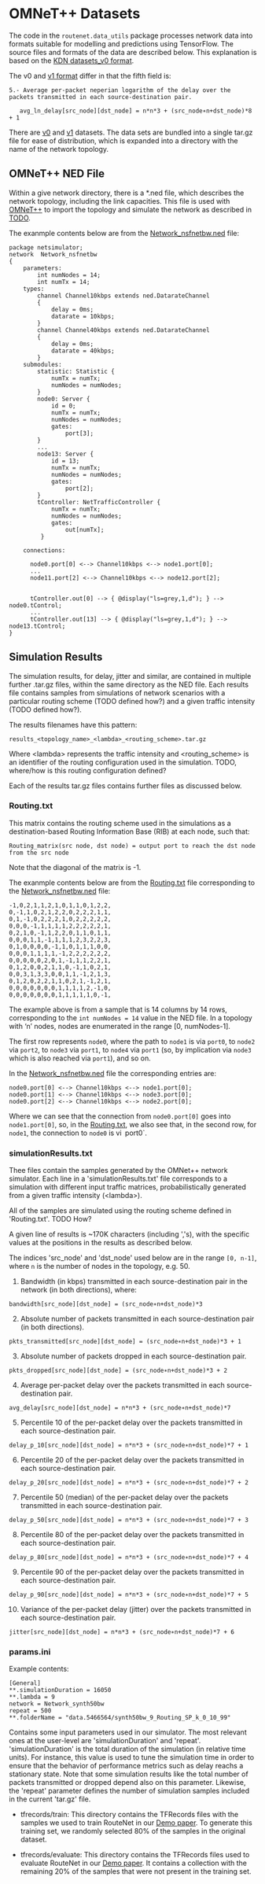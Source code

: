 # OMNeT++ Datasets

The code in the `routenet.data_utils` package processes network data into formats suitable for 
modelling and predictions using TensorFlow. The source files and formats of the data are described 
below. This explanation is based on the 
[KDN datasets_v0 format](https://github.com/knowledgedefinednetworking/NetworkModelingDatasets/tree/master/datasets_v0).

The v0 and [v1 format](https://github.com/knowledgedefinednetworking/NetworkModelingDatasets/tree/master/datasets_v1) 
differ in that the fifth field is: 

```
5.- Average per-packet neperian logarithm of the delay over the packets transmitted in each source-destination pair.

   avg_ln_delay[src_node][dst_node] = n*n*3 + (src_node∗n+dst_node)*8 + 1
```

There are 
[v0](https://github.com/knowledgedefinednetworking/NetworkModelingDatasets/tree/master/datasets_v0) 
and
[v1](https://github.com/knowledgedefinednetworking/NetworkModelingDatasets/tree/master/datasets_v1) 
datasets. The data sets are bundled into a single tar.gz file for ease of distribution, which 
is expanded into a directory with the name of the network topology.

## OMNeT++ NED File

Within a give network directory, there is a *.ned file, which describes the network topology, 
including the link capacities. This file is used with [OMNeT++](https://omnetpp.org) to import the 
topology and simulate the network as described in [TODO](TODO).

The exanmple contents below are from the 
[Network_nsfnetbw.ned](tests/unit-resources/nsfnetbw/Network_nsfnetbw.ned) file:

```
package netsimulator;
network  Network_nsfnetbw
{
    parameters:
        int numNodes = 14;
        int numTx = 14;
    types:
        channel Channel10kbps extends ned.DatarateChannel
        {
            delay = 0ms;
            datarate = 10kbps;
        }
        channel Channel40kbps extends ned.DatarateChannel
        {
            delay = 0ms;
            datarate = 40kbps;
        }
    submodules:
        statistic: Statistic {
            numTx = numTx;
            numNodes = numNodes; 
        } 
        node0: Server {
            id = 0;
            numTx = numTx;
            numNodes = numNodes;
            gates:
                port[3];
        }
        ...     
        node13: Server {
            id = 13;
            numTx = numTx;
            numNodes = numNodes;
            gates:
                port[2];
        }
        tController: NetTrafficController {
            numTx = numTx;
            numNodes = numNodes; 
            gates:
                out[numTx];
         }

    connections:

      node0.port[0] <--> Channel10kbps <--> node1.port[0];
      ...
      node11.port[2] <--> Channel10kbps <--> node12.port[2];


      tController.out[0] --> { @display("ls=grey,1,d"); } --> node0.tControl;
      ...
      tController.out[13] --> { @display("ls=grey,1,d"); } --> node13.tControl;
}
```
## Simulation Results

The simulation results, for delay, jitter and similar, are contained in multiple further .tar.gz
files, within the same directory as the NED file. Each results file contains samples from 
simulations of network scenarios with a particular routing scheme (TODO defined how?) and a given 
traffic intensity (TODO defined how?). 

The results filenames have this pattern:

```      
results_<topology_name>_<lambda>_<routing_scheme>.tar.gz
```

Where \<lambda> represents the traffic intensity and <routing_scheme> is an identifier of the 
routing configuration used in the simulation. TODO, where/how is this routing configuration defined?

Each of the results tar.gz files contains further files as discussed below.

### Routing.txt

This matrix contains the routing scheme used in the simulations as a destination-based Routing 
Information Base (RIB) at each node, such that:

```
Routing_matrix(src node, dst node) = output port to reach the dst node from the src node
```

Note that the diagonal of the matrix is -1. 

The exanmple contents below are from the 
[Routing.txt](tests/unit-resources/nsfnetbw/Routing.txt) file corresponding to the
[Network_nsfnetbw.ned](tests/unit-resources/nsfnetbw/Network_nsfnetbw.ned) file:
```
-1,0,2,1,1,2,1,0,1,1,0,1,2,2,
0,-1,1,0,2,1,2,2,0,2,2,2,1,1,
0,1,-1,0,2,2,2,1,0,2,2,2,2,2,
0,0,0,-1,1,1,1,1,2,2,2,2,2,1,
0,2,1,0,-1,1,2,2,0,1,1,0,1,1,
0,0,0,1,1,-1,1,1,1,2,3,2,2,3,
0,1,0,0,0,0,-1,1,0,1,1,1,0,0,
0,0,0,1,1,1,1,-1,2,2,2,2,2,2,
0,0,0,0,0,2,0,1,-1,1,1,2,2,1,
0,1,2,0,0,2,1,1,0,-1,1,0,2,1,
0,0,3,1,3,3,0,0,1,1,-1,2,1,3,
0,1,2,0,2,2,1,1,0,2,1,-1,2,1,
0,0,0,0,0,0,0,1,1,1,1,2,-1,0,
0,0,0,0,0,0,0,1,1,1,1,1,0,-1,
```

The example above is from a sample that is 14 columns by 14 rows, corresponding to the 
`int numNodes = 14` value in the NED file. In a topology with ‘n’ nodes, nodes are enumerated in the 
range [0, numNodes-1]. 

The first row represents `node0`, where the path to `node1` is via `port0`, to `node2` via
`port2`, to `node3` via `port1`, to `node4` via `port1` (so, by implication via `node3` 
which is also reached via `port1`), and so on.

In the 
[Network_nsfnetbw.ned](tests/unit-resources/nsfnetbw/Network_nsfnetbw.ned) file the
corresponding entries are:

```
node0.port[0] <--> Channel10kbps <--> node1.port[0];
node0.port[1] <--> Channel10kbps <--> node3.port[0];
node0.port[2] <--> Channel10kbps <--> node2.port[0];
```

Where we can see that the connection from `node0.port[0]` goes into `node1.port[0]`, so, in the
[Routing.txt](tests/unit-resources/nsfnetbw/Routing.txt), we also see that, in the second row, for 
`node1`, the connection to `node0` is vi` `port0`.

### simulationResults.txt 

Thee files contain the samples generated by the OMNet++ network simulator. Each line in 
a 'simulationResults.txt' file corresponds to a simulation with different input traffic matrices, 
probabilistically generated from a given traffic intensity (\<lambda>). 

All of the samples are simulated using the routing scheme defined in 'Routing.txt'. TODO How?

A given line of results is ~170K characters (including ','s), with the specific values at the 
positions in the results as described below.

The indices 'src_node' and 'dst_node' used below are in the range `[0, n-1]`, where `n` is the 
number of nodes in the topology, e.g. 50.

1. Bandwidth (in kbps) transmitted in each source-destination pair in the network 
(in both directions), where:

```  
bandwidth[src_node][dst_node] = (src_node∗n+dst_node)*3
```

2. Absolute number of packets transmitted in each source-destination pair (in both directions).

```  
pkts_transmitted[src_node][dst_node] = (src_node∗n+dst_node)*3 + 1
```
  
3. Absolute number of packets dropped in each source-destination pair.

```  
pkts_dropped[src_node][dst_node] = (src_node∗n+dst_node)*3 + 2
```  
   
4. Average per-packet delay over the packets transmitted in each source-destination pair. 

```  
avg_delay[src_node][dst_node] = n*n*3 + (src_node∗n+dst_node)*7  
```
  
5. Percentile 10 of the per-packet delay over the packets transmitted in each source-destination 
pair.

```  
delay_p_10[src_node][dst_node] = n*n*3 + (src_node∗n+dst_node)*7 + 1
```
  
6. Percentile 20 of the per-packet delay over the packets transmitted in each source-destination 
pair.
  
```  
delay_p_20[src_node][dst_node] = n*n*3 + (src_node∗n+dst_node)*7 + 2
```
  
7. Percentile 50 (median) of the per-packet delay over the packets transmitted in each 
source-destination pair.
 
```
delay_p_50[src_node][dst_node] = n*n*3 + (src_node∗n+dst_node)*7 + 3
```
  
8. Percentile 80 of the per-packet delay over the packets transmitted in each source-destination 
pair.

```  
delay_p_80[src_node][dst_node] = n*n*3 + (src_node∗n+dst_node)*7 + 4
```
  
9. Percentile 90 of the per-packet delay over the packets transmitted in each source-destination 
pair.
  
```  
delay_p_90[src_node][dst_node] = n*n*3 + (src_node∗n+dst_node)*7 + 5
```
  
10. Variance of the per-packet delay (jitter) over the packets transmitted in each 
source-destination pair.
  
```  
jitter[src_node][dst_node] = n*n*3 + (src_node∗n+dst_node)*7 + 6
```
    
### params.ini

Example contents:

```
[General]
**.simulationDuration = 16050
**.lambda = 9 
network = Network_synth50bw
repeat = 500
**.folderName = "data.5466564/synth50bw_9_Routing_SP_k_0_10_99"
``` 
 
Contains some input parameters used in our simulator. The most relevant ones at the user-level are 
'simulationDuration' and 'repeat'. 'simulationDuration' is the total duration of the simulation 
(in relative time units). For instance, this value is used to tune the simulation time in order to 
ensure that the behavior of performance metrics such as delay reachs a stationary state. Note that 
some simulation results like the total number of packets transmitted or dropped depend also on this 
parameter. Likewise, the 'repeat' parameter defines the number of simulation samples included in the 
current 'tar.gz' file.
    
* tfrecords/train: This directory contains the TFRecords files with the samples we used to train 
RouteNet in our [Demo paper](https://github.com/knowledgedefinednetworking/demo-routenet). To 
generate this training set, we randomly selected 80% of the samples in the original dataset.

* tfrecords/evaluate: This directory contains the TFRecords files used to evaluate RouteNet in our 
[Demo paper](https://github.com/knowledgedefinednetworking/demo-routenet). It contains a collection 
with the remaining 20% of the samples that were not present in the training set.